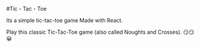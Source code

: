 #Tic - Tac - Toe

Its a simple tic-tac-toe game Made with React.

Play this classic Tic-Tac-Toe game (also called Noughts and Crosses).
:smirk::smirk::grinning:


